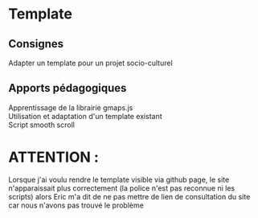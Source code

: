 # Template

## Consignes

Adapter un template pour un projet socio-culturel

## Apports pédagogiques

Apprentissage de la librairie gmaps.js <br>
Utilisation et adaptation d'un template existant <br>
Script smooth scroll

# ATTENTION :
Lorsque j'ai voulu rendre le template visible via github page, le site n'apparaissait plus correctement (la police n'est pas reconnue ni les scripts) alors Eric m'a dit de ne pas mettre de lien de consultation du site car nous n'avons pas trouvé le problème
